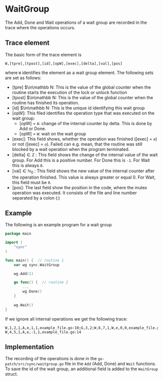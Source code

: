 # WaitGroup
The Add, Done and Wait operations of a wait group are recorded in the trace where the operations occurs.

## Trace element
The basic form of the trace element is 
```
W,[tpre],[tpost],[id],[opW],[exec],[delta],[val],[pos]
```
where `W` identifies the element as a wait group element. The following sets
are set as follows:

- [tpre] $\in\mathbb N: This is the value of the global counter when the routine starts
the execution of the lock or unlock function
- [tpost] $\in\mathbb N: This is the value of the global counter when the routine has finished
its operation.
- [id] $\in\mathbb N: This is the unique id identifying this wait group
- [opW]: This filed identifies the operation type that was executed on the wait group:
    - [opW] = `A`: change of the internal counter by delta. This is done by Add or Done.
    - [opW] = `W`: wait on the wait group
- [exec]: This field shows, whether the operation was finished ([exec] = `e`) or
not ([exec] = `o`). Failed can e.g. mean, that the routine was still blocked by a wait operation when the program terminated.
- [delta]$\in \mathbb Z$ : This field shows the change of the internal value of the wait group.
For Add this is a positive number. For Done this is `-1`. For Wait this is always 
`0`.
- [val]$\in \mathbb N_0$ : This field shows the new value of the internal counter after the operation 
finished. This value is always greater or equal 0. For Wait, this field must be `0`.
- [pos]: The last field show the position in the code, where the mutex operation 
was executed. It consists of the file and line number separated by a colon (:)

## Example
The following is an example program for a wait group
```go
package main

import (
    "sync"
)

func main() {  // routine 1
    var wg sync.WaitGroup

    wg.Add(1)

    go func() {  // routine 2
        ...
        wg.Done()
    }
    
    wg.Wait()
}
```
If we ignore all internal operations we get the following trace:
```
W,1,2,1,A,e,1,1,example_file.go:10;G,3,2;W,6,7,1,W,e,0,0,example_file.go:17
W,4,5,1,A,e,-1,1,example_file.go:14
```
## Implementation
The recording of the operations is done in the `go-patch/src/sync/waitgroup.go` file in the `Add` (Add, Done) and `Wait` functions. To save the id of the wait group, an additional 
field is added to the `WaitGroup` struct.